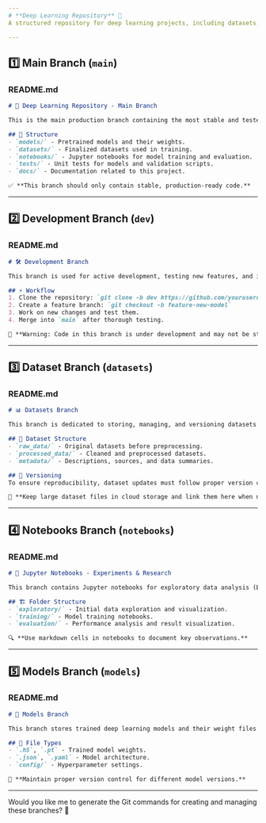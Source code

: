 ```yaml
---
# **Deep Learning Repository** 🚀
A structured repository for deep learning projects, including datasets, models, experiments, and documentation.

---
```

## **1️⃣ Main Branch (`main`)**
### **README.md**
```md
# 🌟 Deep Learning Repository - Main Branch

This is the main production branch containing the most stable and tested versions of deep learning models and resources.

## 📌 Structure
- `models/` - Pretrained models and their weights.
- `datasets/` - Finalized datasets used in training.
- `notebooks/` - Jupyter notebooks for model training and evaluation.
- `tests/` - Unit tests for models and validation scripts.
- `docs/` - Documentation related to this project.

✅ **This branch should only contain stable, production-ready code.**
```

---
## **2️⃣ Development Branch (`dev`)**
### **README.md**
```md
# 🛠 Development Branch

This branch is used for active development, testing new features, and improving existing models before merging into `main`.

## ⚡ Workflow
1. Clone the repository: `git clone -b dev https://github.com/yourusername/deep-learning.git`
2. Create a feature branch: `git checkout -b feature-new-model`
3. Work on new changes and test them.
4. Merge into `main` after thorough testing.

🚧 **Warning: Code in this branch is under development and may not be stable.**
```

---
## **3️⃣ Dataset Branch (`datasets`)**
### **README.md**
```md
# 📊 Datasets Branch

This branch is dedicated to storing, managing, and versioning datasets used for deep learning experiments.

## 📂 Dataset Structure
- `raw_data/` - Original datasets before preprocessing.
- `processed_data/` - Cleaned and preprocessed datasets.
- `metadata/` - Descriptions, sources, and data summaries.

## 🔄 Versioning
To ensure reproducibility, dataset updates must follow proper version control guidelines.

📌 **Keep large dataset files in cloud storage and link them here when needed.**
```

---
## **4️⃣ Notebooks Branch (`notebooks`)**
### **README.md**
```md
# 📓 Jupyter Notebooks - Experiments & Research

This branch contains Jupyter notebooks for exploratory data analysis (EDA), training experiments, and visualization.

## 🏗 Folder Structure
- `exploratory/` - Initial data exploration and visualization.
- `training/` - Model training notebooks.
- `evaluation/` - Performance analysis and result visualization.

🔍 **Use markdown cells in notebooks to document key observations.**
```

---
## **5️⃣ Models Branch (`models`)**
### **README.md**
```md
# 🎯 Models Branch

This branch stores trained deep learning models and their weight files.

## 📌 File Types
- `.h5`, `.pt` - Trained model weights.
- `.json`, `.yaml` - Model architecture.
- `config/` - Hyperparameter settings.

📌 **Maintain proper version control for different model versions.**
```

---

Would you like me to generate the Git commands for creating and managing these branches? 🚀

